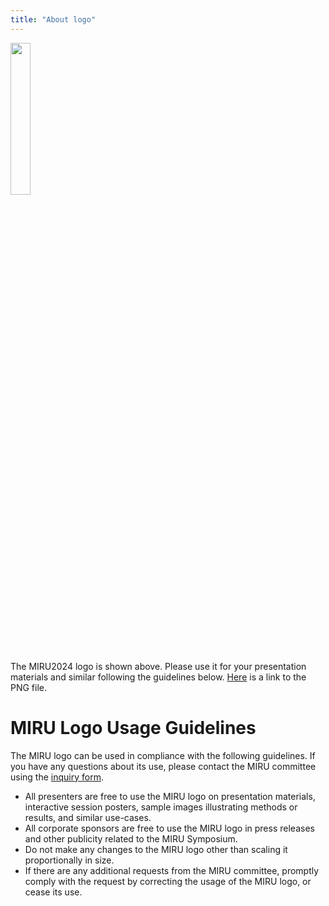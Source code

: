 ```yaml
---
title: "About logo"
---
```


<img src="/miru_logo_color.png" width=25%>

The MIRU2024 logo is shown above. Please use it for your presentation materials and similar following the guidelines below. [Here](/miru_logo_color.png) is a link to the PNG file.

# MIRU Logo Usage Guidelines

The MIRU logo can be used in compliance with the following guidelines. If you have any questions about its use, please contact the MIRU committee using the [inquiry form](https://forms.gle/NdqSrYM1DtYa15C66).

- All presenters are free to use the MIRU logo on presentation materials, interactive session posters, sample images illustrating methods or results, and similar use-cases.
- All corporate sponsors are free to use the MIRU logo in press releases and other publicity related to the MIRU Symposium.
- Do not make any changes to the MIRU logo other than scaling it proportionally in size.
- If there are any additional requests from the MIRU committee, promptly comply with the request by correcting the usage of the MIRU logo, or cease its use.